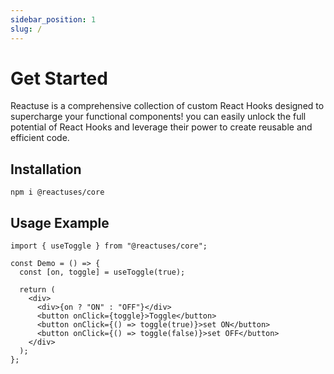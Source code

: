 ```yaml
---
sidebar_position: 1
slug: /
---
```


# Get Started

Reactuse is a comprehensive collection of custom React Hooks designed to supercharge your functional components! you can easily unlock the full potential of React Hooks and leverage their power to create reusable and efficient code.

## Installation

```shell
npm i @reactuses/core
```

## Usage Example

```tsx
import { useToggle } from "@reactuses/core";

const Demo = () => {
  const [on, toggle] = useToggle(true);

  return (
    <div>
      <div>{on ? "ON" : "OFF"}</div>
      <button onClick={toggle}>Toggle</button>
      <button onClick={() => toggle(true)}>set ON</button>
      <button onClick={() => toggle(false)}>set OFF</button>
    </div>
  );
};
```
